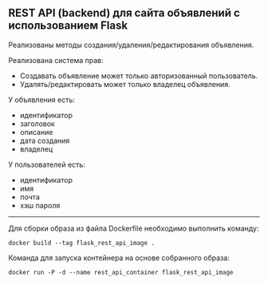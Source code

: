 ## REST API (backend) для сайта объявлений с использованием Flask

Реализованы методы создания/удаления/редактирования объявления.    

Реализована система прав:
* Создавать объявление может только авторизованный пользователь.
* Удалять/редактировать может только владелец объявления.
  
У объявления есть: 
- идентификатор
- заголовок
- описание
- дата создания
- владелец

У пользователей есть: 
- идентификатор
- имя
- почта
- хэш пароля

---
  
Для сборки образа из файла Dockerfile необходимо выполнить команду:

`docker build --tag flask_rest_api_image .`

Команда для запуска контейнера на основе собранного образа:

`docker run -P -d --name rest_api_container flask_rest_api_image`
